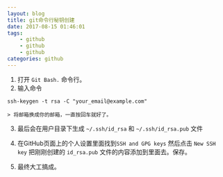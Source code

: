 ```yaml
---
layout: blog
title: git命令行秘钥创建
date: 2017-08-15 01:46:01
tags: 
	- github
	- github
	- github
categories: github
---
```


1. 打开 `Git Bash.` 命令行。
2. 输入命令
```
ssh-keygen -t rsa -C "your_email@example.com"
```
	> 将邮箱换成你的邮箱，一直按回车就好了。

3. 最后会在用户目录下生成 `~/.ssh/id_rsa` 和 `~/.ssh/id_rsa.pub` 文件

4. 在GitHub页面上的个人设置里面找到`SSH and GPG keys`
然后点击 `New SSH key` 
把刚刚创建的 `id_rsa.pub` 文件的内容添加到里面去。保存。

5. 最终大工搞成。
